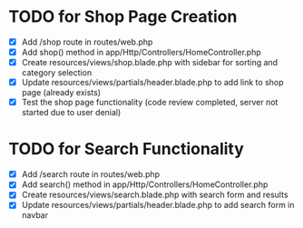 # TODO for Shop Page Creation

- [x] Add /shop route in routes/web.php
- [x] Add shop() method in app/Http/Controllers/HomeController.php
- [x] Create resources/views/shop.blade.php with sidebar for sorting and category selection
- [x] Update resources/views/partials/header.blade.php to add link to shop page (already exists)
- [x] Test the shop page functionality (code review completed, server not started due to user denial)

# TODO for Search Functionality

- [x] Add /search route in routes/web.php
- [x] Add search() method in app/Http/Controllers/HomeController.php
- [x] Create resources/views/search.blade.php with search form and results
- [x] Update resources/views/partials/header.blade.php to add search form in navbar
